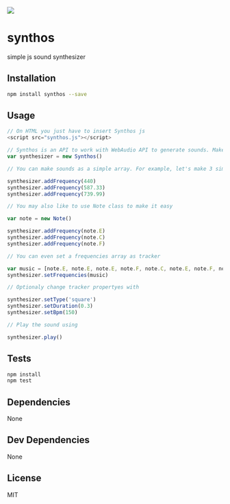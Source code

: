 ![](https://cdn.rawgit.com/AlissonSteffens/Synthos/master/synthos_logo.svg)
# synthos 

simple js sound synthesizer

## Installation

```sh
npm install synthos --save
```

## Usage

```js
// On HTML you just have to insert Synthos js
<script src="synthos.js"></script>

// Synthos is an API to work with WebAudio API to generate sounds. Make a new synth like so:
var synthesizer = new Synthos()

// You can make sounds as a simple array. For example, let's make 3 simple beeps tuned to A, D, & F#:

synthesizer.addFrequency(440)
synthesizer.addFrequency(587.33)
synthesizer.addFrequency(739.99)

// You may also like to use Note class to make it easy

var note = new Note()

synthesizer.addFrequency(note.E)
synthesizer.addFrequency(note.C)
synthesizer.addFrequency(note.F)

// You can even set a frequencies array as tracker

var music = [note.E, note.E, note.E, note.F, note.C, note.E, note.F, note.C, note.E]
synthesizer.setFrequencies(music)

// Optionaly change tracker propertyes with

synthesizer.setType('square')
synthesizer.setDuration(0.3)
synthesizer.setBpm(150)

// Play the sound using

synthesizer.play()

```

## Tests

```sh
npm install
npm test
```

## Dependencies

None

## Dev Dependencies


None

## License

MIT
